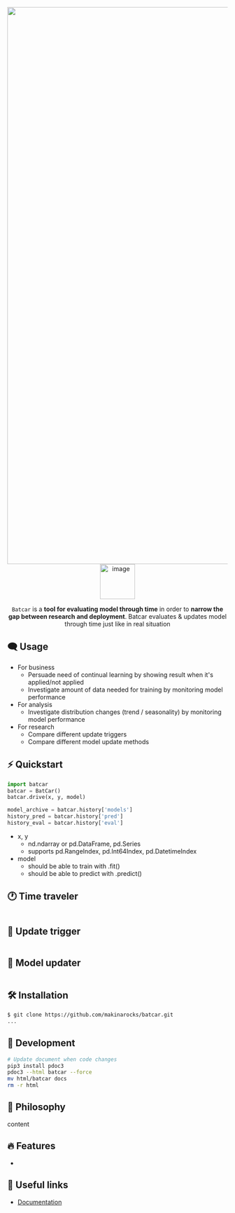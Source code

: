 <p align="center">
  <img width="1272" alt="image" src="https://user-images.githubusercontent.com/24773116/75319337-d1c39b80-58af-11ea-83f1-6c0d2a0bbad1.png">
  <img width="80" alt="image" src="https://user-images.githubusercontent.com/24773116/75319298-bc4e7180-58af-11ea-8df2-eac383cdad73.png">
</p>

<p align="center">
  <code>Batcar</code> is a <b>tool for evaluating model through time</b> in order to <b>narrow the gap between research and deployment</b>. Batcar evaluates & updates model through time just like in real situation
</p>

## 🗨️ Usage
- For business
  - Persuade need of continual learning by showing result when it's applied/not applied
  - Investigate amount of data needed for training by monitoring model performance
- For analysis
  - Investigate distribution changes (trend / seasonality) by monitoring model performance
- For research
  - Compare different update triggers
  - Compare different model update methods


## ⚡️ Quickstart
```python
import batcar
batcar = BatCar()
batcar.drive(x, y, model)

model_archive = batcar.history['models']
history_pred = batcar.history['pred']
history_eval = batcar.history['eval']
```
- x, y
  - nd.ndarray or pd.DataFrame, pd.Series
  - supports pd.RangeIndex, pd.Int64Index, pd.DatetimeIndex
- model
  - should be able to train with .fit()
  - should be able to predict with .predict()

## 🕐 Time traveler
```python

```

## 🔫 Update trigger
```python

```

## 🔧 Model updater
```python

```

## 🛠 Installation
```bash
$ git clone https://github.com/makinarocks/batcar.git
...
```

## 🔩 Development
```bash
# Update document when code changes
pip3 install pdoc3
pdoc3 --html batcar --force
mv html/batcar docs
rm -r html
```

## 🧠 Philosophy
content
## 🔥 Features
-
## 🔗 Useful links
- [Documentation](https://github.com/makinarocks/project-solar/tree/develop-add-batcar/batcar/docs)
